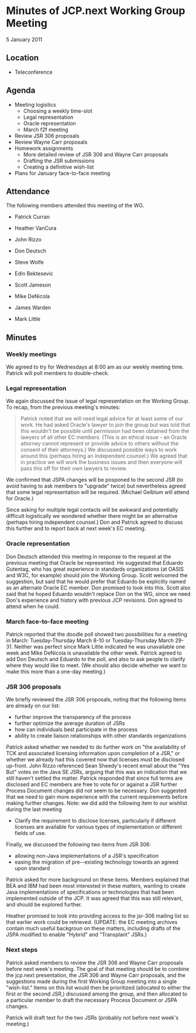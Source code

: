 # Minutes of JCP.next Working Group Meeting  
5 January 2011

## Location

*   Teleconference

## **Agenda**

*   Meeting logistics
    *   Choosing a weekly time-slot
    *   Legal representation
    *   Oracle representation
    *   March f2f meeting
*   Review JSR 306 proposals
*   Review Wayne Carr proposals
*   Homework assignments
    *   More detailed review of JSR 306 and Wayne Carr proposals
    *   Drafting the JSR submissions
    *   Creating a definitive wish-list
*   Plans for January face-to-face meeting

## Attendance

The following members attended this meeting of the WG.

*   Patrick Curran  

*   Heather VanCura
*   John Rizzo
*   Don Deutsch
*   Steve Wolfe  

*   Edin Bektesevic
*   Scott Jameson
*   Mike DeNicola
*   James Warden
*   Mark Little  

## Minutes

### Weekly meetings

We agreed to try for Wednesdays at 8:00 am as our weekly meeting time. Patrick will poll members to double-check.

### Legal representation

We again discussed the issue of legal representation on the Working Group. To recap, from the previous meeting's minutes:

> Patrick noted that we will need legal advice for at least some of our work. He had asked Oracle's lawyer to join the group but was told that this wouldn't be possible until permission had been obtained from the lawyers of all other EC members. (This is an ethical issue - an Oracle attorney cannot represent or provide advice to others without the consent of their attorneys.) We discussed possible ways to work around this (perhaps hiring an independent counsel.) We agreed that in practice we will work the business issues and then everyone will pass this off for their own lawyers to review.

We confirmed that JSPA changes will be posponed to the second JSR (to avoid having to ask members to "upgrade" twice) but nevertheless agreed that some legal representation will be required. (Michael Gelblum will attend for Oracle.)

Since asking for multiple legal contacts will be awkward and potentially difficult logistically we wondered whether there might be an alternative (perhaps hiring independent counsel.) Don and Patrick agreed to discuss this further and to report back at next week's EC meeting.

### Oracle representation

Don Deutsch attended this meeting in response to the request at the previous meeting that Oracle be represented. He suggested that Eduardo Gutentag, who has great experience in standards organizations (at OASIS and W3C, for example) should join the Working Group. Scott welcomed the suggestion, but said that he would prefer that Eduardo be explicitly named as an alternate Oracle EC member. Don promised to look into this. Scott also said that he hoped Eduardo wouldn't replace Don on the WG, since we need Don's experience and history with previous JCP revisions. Don agreed to attend when he could.

### March face-to-face meeting

Patrick reported that the doodle poll showed two possibilities for a meeting in March: Tuesday-Thursday March 8-10 or Tuesday-Thursday March 29-31\. Neither was perfect since Mark Little indicated he was unavailable one week and Mike DeNicola is unavailable the other week. Patrick agreed to add Don Deutsch and Eduardo to the poll, and also to ask people to clarify where they would like to meet. (We should also decide whether we want to make this more than a one-day meeting.)

### JSR 306 proposals

We briefly reviewed the JSR 306 proposals, noting that the following items are already on our list:

*   further improve the transparency of the process
*   further optimize the average duration of JSRs
*   how can individuals best participate in the process
*   ability to create liaison relationships with other standards organizations

Patrick asked whether we needed to do further work on "the availability of TCK and associated licensing information upon completion of a JSR," or whether we already had this covered now that licenses must be disclosed up-front. John Rizzo referenced Sean Sheedy's recent email about the "Yes But" votes on the Java SE JSRs, arguing that this was an indication that we still haven't settled the matter. Patrick responded that since full terms are disclosed and EC members are free to vote for or against a JSR further Process Document changes did not seem to be necessary. Don suggested that we need to gain more experience with the current requirements before making further changes. Note: we did add the following item to our wishlist during the last meeting

*   Clarify the requirement to disclose licenses, particularly if different licenses are available for various types of implementation or different fields of use.

Finally, we discussed the following two items from JSR 306:

*   allowing non-Java implementations of a JSR's specification
*   easing the migration of pre--existing technology towards an agreed upon standard

Patrick asked for more background on these items. Members explained that BEA and IBM had been most interested in these matters, wanting to create Java implementations of specifications or technologies that had been implemented outside of the JCP. It was agreed that this was still relevant, and should be explored further.

Heather promised to look into providing access to the jsr-306 mailing list so that earlier work could be retrieved. (UPDATE: the EC meeting archives contain much useful backgroun on these matters, including drafts of the JSPA modified to enable "Hybrid" and "Transplant" JSRs.)

### Next steps

Patrick asked members to review the JSR 306 and Wayne Carr proposals before next week's meeting. The goal of that meeting should be to combine the jcp.next presentation, the JSR 306 and Wayne Carr proposals, and the suggestions made during the first Working Group meeting into a single "wish-list." Items on this list would then be prioritized (allocated to either the first or the second JSR,) discussed among the group, and then allocated to a particular member to draft the necessary Process Document or JSPA changes.

Patrick will draft text for the two JSRs (probably not before next week's meeting.)
